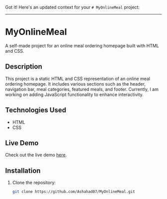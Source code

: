 Got it! Here's an updated context for your `# MyOnlineMeal` project:

---

# MyOnlineMeal

A self-made project for an online meal ordering homepage built with HTML and CSS.

## Description

This project is a static HTML and CSS representation of an online meal ordering homepage. It includes various sections such as the header, navigation bar, meal categories, featured meals, and footer. Currently, I am working on adding JavaScript functionality to enhance interactivity.

## Technologies Used

- HTML
- CSS

## Live Demo

Check out the live demo [here](https://Ashahad07.github.io/MyOnlineMeal/).

## Installation

1. Clone the repository:
   ```bash
   git clone https://github.com/Ashahad07/MyOnlineMeal.git
   ```
